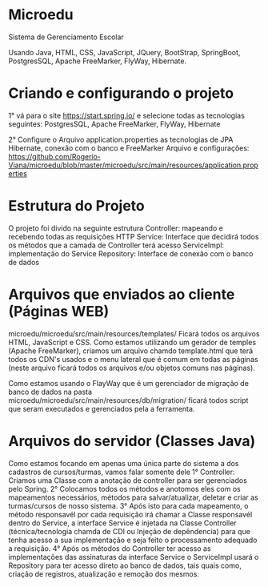 # Microedu
Sistema de Gerenciamento Escolar

Usando Java, HTML, CSS, JavaScript, JQuery, BootStrap, SpringBoot, PostgresSQL, Apache FreeMarker, FlyWay, Hibernate.

# Criando e configurando o projeto
1° vá para o site https://start.spring.io/ e selecione todas as tecnologias seguintes:
PostgresSQL, Apache FreeMarker, FlyWay, Hibernate

2° Configure o Arquivo application.properties as tecnologias de JPA Hibernate, conexão com o banco e FreeMarker
Arquivo e configurações: https://github.com/Rogerio-Viana/microedu/blob/master/microedu/src/main/resources/application.properties

# Estrutura do Projeto
O projeto foi divido na seguinte estrutura
Controller: mapeando e recebendo todas as requisições HTTP
Service: Interface que decidirá todos os métodos que a camada de Controller terá acesso
ServiceImpl: implementação do Service
Repository: Interface de conexão com o banco de dados

# Arquivos que enviados ao cliente (Páginas WEB)
microedu/microedu/src/main/resources/templates/ Ficará todos os arquivos HTML, JavaScript e CSS.
Como estamos utilizando um gerador de temples (Apache FreeMarker), criamos um arquivo chamdo template.html que terá todos os CDN's usados e o menu lateral que é comum em todas as páginas (neste arquivo ficará todos os arquivos e/ou objetos comuns nas páginas).

Como estamos usando o FlayWay que é um gerenciador de migração de banco de dados na pasta microedu/microedu/src/main/resources/db/migration/ ficará todos script que seram executados e gerenciados pela a ferramenta.

# Arquivos do servidor (Classes Java)
Como estamos focando em apenas uma única parte do sistema a dos cadastros de cursos/turmas, vamos falar somente dele
1° Controller: Criamos uma Classe com a anotação de controller para ser gerenciados pelo Spring.
2° Colocamos todos os métodos e anotomos eles com os mapeamentos necessários, métodos para salvar/atualizar, deletar e criar as turmas/cursos de nosso sistema.
3° Após isto para cada mapeamento, o método responsavél por cada requisição irá chamar a Classe responsavél dentro do Service, a interface Service é injetada na Classe Controller (técnica/tecnologia chamda de CDI ou Injeção de depêndencia) para que tenha acesso a sua implementação e seja feito o processamento adequado a requisição.
4° Após os métodos do Controller ter acesso as implementações das assinaturas da interface Service o ServiceImpl usará o Repository para ter acesso direto ao banco de dados, tais quais como, criação de registros, atualização e remoção dos mesmos.



